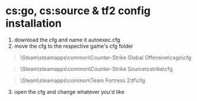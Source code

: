 # cs:go, cs:source & tf2 config installation 
1. download the cfg and name it autoexec.cfg
2. move the cfg to the respective game's cfg folder

> \Steam\steamapps\common\Counter-Strike Global Offensive\csgo\cfg

> \Steam\steamapps\common\Counter-Strike Source\cstrike\cfg

> \Steam\steamapps\common\Team Fortress 2\tf\cfg

3. open the cfg and change whatever you'd like
